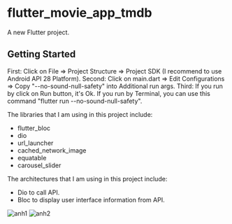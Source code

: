 # flutter_movie_app_tmdb

A new Flutter project.

## Getting Started

First: Click on File => Project Structure => Project SDK (I recommend to use Android API 28 Platform).
Second: Click on main.dart => Edit Configurations => Copy "--no-sound-null-safety" into Additional run args.
Third: If you run by click on Run button, it's Ok. If you run by Terminal, you can use this command "flutter run --no-sound-null-safety".

The libraries that I am using in this project include:
- flutter_bloc
- dio
- url_launcher
- cached_network_image
- equatable
- carousel_slider

The architectures that I am using in this project include:
- Dio to call API.
- Bloc to display user interface information from API.

![anh1](https://user-images.githubusercontent.com/100333528/155465698-012e4920-b326-4791-95df-a6eddc60accf.PNG)
![anh2](https://user-images.githubusercontent.com/100333528/155465704-84104bfa-968a-49e7-9fc4-c73df96ae6af.PNG)

